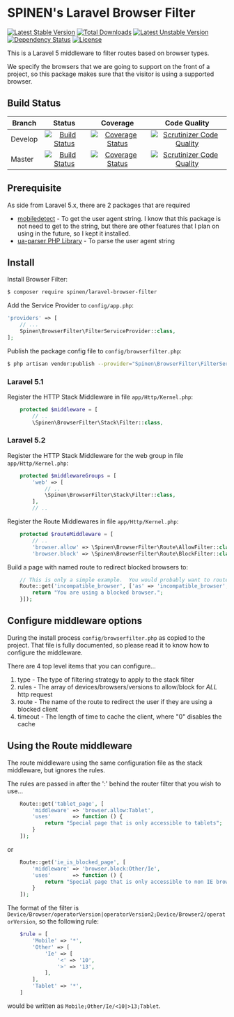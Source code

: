 # SPINEN's Laravel Browser Filter

[![Latest Stable Version](https://poser.pugx.org/spinen/laravel-browser-filter/v/stable)](https://packagist.org/packages/spinen/laravel-browser-filter)
[![Total Downloads](https://poser.pugx.org/spinen/laravel-browser-filter/downloads)](https://packagist.org/packages/spinen/laravel-browser-filter)
[![Latest Unstable Version](https://poser.pugx.org/spinen/laravel-browser-filter/v/unstable)](https://packagist.org/packages/spinen/laravel-browser-filter)
[![Dependency Status](https://www.versioneye.com/php/spinen:laravel-browser-filter/0.1.1/badge.svg)](https://www.versioneye.com/php/spinen:laravel-browser-filter/0.1.1)
[![License](https://poser.pugx.org/spinen/laravel-browser-filter/license)](https://packagist.org/packages/spinen/laravel-browser-filter)

This is a Laravel 5 middleware to filter routes based on browser types.

We specify the browsers that we are going to support on the front of a project, so this package makes sure that the visitor is using a supported browser.

## Build Status

| Branch | Status | Coverage | Code Quality |
| ------ | :----: | :------: | :----------: |
| Develop | [![Build Status](https://travis-ci.org/spinen/laravel-browser-filter.svg?branch=develop)](https://travis-ci.org/spinen/laravel-browser-filter) | [![Coverage Status](https://coveralls.io/repos/spinen/laravel-browser-filter/badge.svg?branch=develop&service=github)](https://coveralls.io/github/spinen/laravel-browser-filter?branch=develop) | [![Scrutinizer Code Quality](https://scrutinizer-ci.com/g/spinen/laravel-browser-filter/badges/quality-score.png?b=develop)](https://scrutinizer-ci.com/g/spinen/laravel-browser-filter/?branch=develop) |
| Master | [![Build Status](https://travis-ci.org/spinen/laravel-browser-filter.svg?branch=master)](https://travis-ci.org/spinen/laravel-browser-filter) | [![Coverage Status](https://coveralls.io/repos/spinen/laravel-browser-filter/badge.svg?branch=master&service=github)](https://coveralls.io/github/spinen/laravel-browser-filter?branch=master) | [![Scrutinizer Code Quality](https://scrutinizer-ci.com/g/spinen/laravel-browser-filter/badges/quality-score.png?b=master)](https://scrutinizer-ci.com/g/spinen/laravel-browser-filter/?branch=master) |

## Prerequisite

As side from Laravel 5.x, there are 2 packages that are required

* [mobiledetect](https://github.com/serbanghita/Mobile-Detect) - To get the user agent string.  I know that this package is not need to get to the string, but there are other features that I plan on using in the future, so I kept it installed.
* [ua-parser PHP Library](https://github.com/tobie/ua-parser/tree/master/php) - To parse the user agent string

## Install

Install Browser Filter:

```bash
$ composer require spinen/laravel-browser-filter
```

Add the Service Provider to `config/app.php`:

```php
'providers' => [
    // ...
    Spinen\BrowserFilter\FilterServiceProvider::class,
];
```

Publish the package config file to `config/browserfilter.php`:

```bash
$ php artisan vendor:publish --provider="Spinen\BrowserFilter\FilterServiceProvider"
```

### Laravel 5.1

Register the HTTP Stack Middleware in file `app/Http/Kernel.php`:

```php
    protected $middleware = [
        // ..
        \Spinen\BrowserFilter\Stack\Filter::class,
```

### Laravel 5.2

Register the HTTP Stack Middleware for the web group in file `app/Http/Kernel.php`:

```php
    protected $middlewareGroups = [
        'web' => [
            // ..
            \Spinen\BrowserFilter\Stack\Filter::class,
        ],
        // ..
```

Register the Route Middlewares in file `app/Http/Kernel.php`:

```php
    protected $routeMiddleware = [
        // ..
        'browser.allow' => \Spinen\BrowserFilter\Route\AllowFilter::class,
        'browser.block' => \Spinen\BrowserFilter\Route\BlockFilter::class,
```

Build a page with named route to redirect blocked browsers to:

```php
    // This is only a simple example.  You would probably want to route to a controller with a view.
    Route::get('incompatible_browser', ['as' => 'incompatible_browser', 'uses' => function() {
        return "You are using a blocked browser.";
    }]);
```

## Configure middleware options

During the install process `config/browserfilter.php` as copied to the project.  That file is fully documented, so please read it to know how to configure the middleware.

There are 4 top level items that you can configure...

1. type - The type of filtering strategy to apply to the stack filter
2. rules - The array of devices/browsers/versions to allow/block for *ALL* http request
3. route - The name of the route to redirect the user if they are using a blocked client
4. timeout - The length of time to cache the client, where "0" disables the cache

## Using the Route middleware

The route middleware using the same configuration file as the stack middleware, but ignores the rules.

The rules are passed in after the ':' behind the router filter that you wish to use...

```php
    Route::get('tablet_page', [
        'middleware' => 'browser.allow:Tablet',
        'uses'       => function () {
            return "Special page that is only accessible to tablets";
        }
    ]);
```

or 

```php
    Route::get('ie_is_blocked_page', [
        'middleware' => 'browser.block:Other/Ie',
        'uses'       => function () {
            return "Special page that is only accessible to non IE browsers on Desktops";
        }
    ]);
```

The format of the filter is `Device/Browser/operatorVersion|operatorVersion2;Device/Browser2/operatorVersion`, so the following rule:

```php
    $rule = [
        'Mobile' => '*',
        'Other' => [
            'Ie' => [
                '<' => '10',
                '>' => '13',
            ],
        ],
        'Tablet' => '*',
    ]
```

would be written as `Mobile;Other/Ie/<10|>13;Tablet`.
